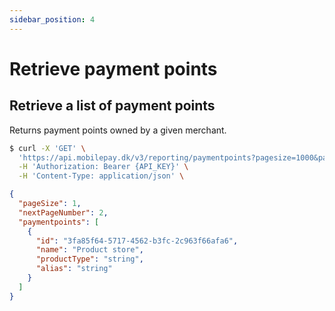 ```yaml
---
sidebar_position: 4
---
```


# Retrieve payment points

## Retrieve a list of payment points

Returns payment points owned by a given merchant.

```bash title="Request curl example"
$ curl -X 'GET' \
  'https://api.mobilepay.dk/v3/reporting/paymentpoints?pagesize=1000&pagenumber=1' \
  -H 'Authorization: Bearer {API_KEY}' \
  -H 'Content-Type: application/json' \
```

```json title="Response JSON example"
{
  "pageSize": 1,
  "nextPageNumber": 2,
  "paymentpoints": [
    {
      "id": "3fa85f64-5717-4562-b3fc-2c963f66afa6",
      "name": "Product store",
      "productType": "string",
      "alias": "string"
    }
  ]
}
```